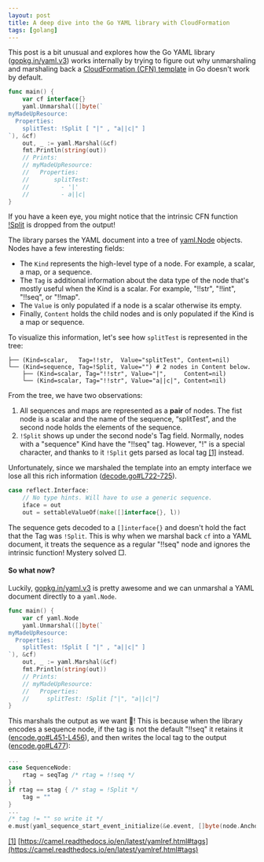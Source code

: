 ```yaml
---
layout: post
title: A deep dive into the Go YAML library with CloudFormation
tags: [golang]
---
```


This post is a bit unusual and explores how the Go YAML library ([gopkg.in/yaml.v3](http://gopkg.in/yaml.v3)) works internally by trying to figure out why unmarshaling and marshaling back a [CloudFormation (CFN) template](https://docs.aws.amazon.com/AWSCloudFormation/latest/UserGuide/template-anatomy.html) in Go doesn't work by default.

```go
func main() {
	var cf interface{}
	yaml.Unmarshal([]byte(`
myMadeUpResource:
  Properties:
    splitTest: !Split [ "|" , "a||c|" ]
`), &cf)
	out, _ := yaml.Marshal(&cf)
	fmt.Println(string(out))
	// Prints:
	// myMadeUpResource:
	//   Properties:
	//       splitTest:
	//         - '|'
	//         - a||c|
}
```
If you have a keen eye, you might notice that the intrinsic CFN function [!Split](https://docs.aws.amazon.com/AWSCloudFormation/latest/UserGuide/intrinsic-function-reference-split.html) is dropped from the output! 

The library parses the YAML document into a tree of [yaml.Node](https://github.com/go-yaml/yaml/blob/2ff61e1afc866138abf1a8adf3cc89721090ac31/yaml.go#L348-L392) objects. Nodes have a few interesting fields:
* The `Kind` represents the high-level type of a node. For example, a scalar, a map, or a sequence.   
* The `Tag` is additional information about the data type of the node that's mostly useful when the Kind is a scalar. For example, "!!str", "!!int", "!!seq", or "!!map".  
* The `Value` is only populated if a node is a scalar otherwise its empty. 
* Finally, `Content` holds the child nodes and is only populated if the Kind is a map or sequence.

To visualize this information, let's see how `splitTest` is represented in the tree:

```
├── (Kind=scalar,   Tag=!!str,  Value="splitTest", Content=nil)
└── (Kind=sequence, Tag=!Split, Value="") # 2 nodes in Content below.
    ├── (Kind=scalar, Tag="!!str", Value="|",     Content=nil)
    └── (Kind=scalar, Tag="!!str", Value="a||c|", Content=nil) 
```
From the tree, we have two observations:
1. All sequences and maps are represented as a **pair** of nodes. The fist node is a scalar and the name of the sequence, “splitTest”, and the second node holds the elements of the sequence.
2. `!Split` shows up under the second node's Tag field. Normally, nodes with a "sequence" Kind have the "!!seq" tag. However, "!" is a special character, and thanks to it `!Split` gets parsed as local tag [[1]](#1) instead.

Unfortunately, since we marshaled the template into an empty interface we lose all this rich information ([decode.go#L722-725](https://github.com/go-yaml/yaml/blob/2ff61e1afc866138abf1a8adf3cc89721090ac31/decode.go#L722-L725)).

```go
case reflect.Interface:
	// No type hints. Will have to use a generic sequence.
	iface = out
	out = settableValueOf(make([]interface{}, l))
```
The sequence gets decoded to a `[]interface{}` and doesn't hold the fact that the Tag was `!Split`.
This is why when we marshal back `cf` into a YAML document, it treats the sequence as a regular "!!seq" node and ignores the intrinsic function! Mystery solved □.

#### So what now?
Luckily, [gopkg.in/yaml.v3](http://gopkg.in/yaml.v3) is pretty awesome and we can unmarshal a YAML document directly to a `yaml.Node`.
```go
func main() {
	var cf yaml.Node
	yaml.Unmarshal([]byte(`
myMadeUpResource:
  Properties:
    splitTest: !Split [ "|" , "a||c|" ]
`), &cf)
	out, _ := yaml.Marshal(&cf)
	fmt.Println(string(out))
	// Prints:
	// myMadeUpResource:
	//   Properties:
	//     splitTest: !Split ["|", "a||c|"]
}
```
This marshals the output as we want 🙌! This is because when the library encodes a sequence node, if the tag is not the default "!!seq" it retains it ([encode.go#L451-L456](https://github.com/go-yaml/yaml/blob/2ff61e1afc866138abf1a8adf3cc89721090ac31/encode.go#L451-L456)), and then writes the local tag to the output ([encode.go#L477](https://github.com/go-yaml/yaml/blob/2ff61e1afc866138abf1a8adf3cc89721090ac31/encode.go#L477)):
```go
...
case SequenceNode:
	rtag = seqTag /* rtag = !!seq */
}
if rtag == stag { /* stag = !Split */
	tag = ""
}
...
/* tag != "" so write it */
e.must(yaml_sequence_start_event_initialize(&e.event, []byte(node.Anchor), []byte(tag), tag == "", style))
```

<span id="1">[[1]](#1)</span> [https://camel.readthedocs.io/en/latest/yamlref.html#tags](https://camel.readthedocs.io/en/latest/yamlref.html#tags)